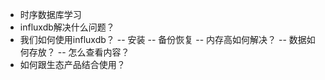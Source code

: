 
- 时序数据库学习
- influxdb解决什么问题？
- 我们如何使用influxdb？
-- 安装
-- 备份恢复
-- 内存高如何解决？
-- 数据如何存放？
-- 怎么查看内容？
- 如何跟生态产品结合使用？
